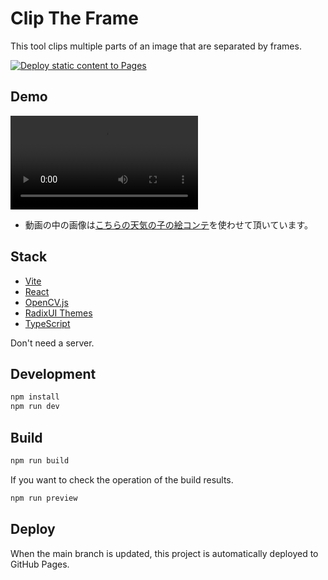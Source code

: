 # Clip The Frame

This tool clips multiple parts of an image that are separated by frames.

[![Deploy static content to Pages](https://github.com/i-eight/clip-the-frame/actions/workflows/deploy.yaml/badge.svg?branch=main)](https://github.com/i-eight/clip-the-frame/actions/workflows/deploy.yaml)

## Demo

<div><video controls src="https://github.com/i-eight/clip-the-frame/assets/32570/45b470c2-35c7-469a-aeaf-52c7e2be76a9" /></div>

* 動画の中の画像は[こちらの天気の子の絵コンテ](https://kadobun.jp/trial/ehb2tco22lko.html)を使わせて頂いています。

## Stack

- [Vite](https://vitejs.dev/)
- [React](https://reactjs.org/)
- [OpenCV.js](https://docs.opencv.org/4.9.0/)
- [RadixUI Themes](https://www.radix-ui.com/)
- [TypeScript](https://www.typescriptlang.org/)

Don't need a server.

## Development

```bash
npm install
npm run dev
```

## Build

```bash
npm run build
```

If you want to check the operation of the build results.

```bash
npm run preview
```

## Deploy

When the main branch is updated, this project is automatically deployed to GitHub Pages.
